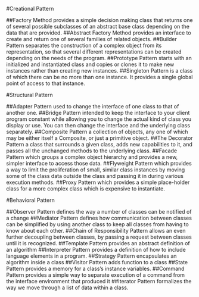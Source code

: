 #Creational Pattern

##Factory Method 
provides a simple decision making class that
returns one of several possible subclasses of an abstract base class depending
on the data that are provided.
##Abstract Factory Method 
provides an interface to create and
return one of several families of related objects.
##Builder Pattern 
separates the construction of a complex object
from its representation, so that several different representations can be created
depending on the needs of the program.
##Prototype Pattern 
starts with an initialized and instantiated
class and copies or clones it to make new instances rather than creating new
instances.
##Singleton Pattern 
is a class of which there can be no more than
one instance. It provides a single global point of access to that instance.

#Structural Pattern

##Adapter Pattern
 used to change the interface of one class to that of another one.
##Bridge Pattern
intended to keep the interface to your client program
constant while allowing you to change the actual kind of class you
display or use. You can then change the interface and the underlying class
separately.
##Composite Pattern
a collection of objects, any one of which may be either itself a Composite, or just a primitive object.
##The Decorator Pattern
a class that surrounds a given class, adds new capabilities to it, and passes all the unchanged methods
to the underlying class.
##Facade Pattern
which groups a complex object hierarchy and provides a new, simpler interface to access those data.
##Flyweight Pattern
which provides a way to limit the proliferation of small, similar class instances by moving some of the class data outside
the class and passing it in during various execution methods.
##Proxy Pattern
which provides a simple place-holder class for a more complex class which is expensive to instantiate.

#Behavioral Pattern

##Observer Pattern 
defines the way a number of classes can be notified of a change
##Mediator Pattern 
defines how communication between classes can be simplified by using another class to keep all classes
from having to know about each other.
##Chain of Responsibility Pattern 
allows an even further decoupling between classes, by passing a request between classes until it is recognized.
##Template Pattern 
provides an abstract definition of an algorithm
##Interpreter Pattern
provides a definition of how to include language elements in a program.
##Strategy Pattern 
encapsulates an algorithm inside a class
##Visitor Pattern 
adds function to a class
##State Pattern 
provides a memory for a class’s instance variables.
##Command Pattern 
provides a simple way to separate execution of a command from the interface environment that produced it
##Iterator Pattern 
formalizes the way we move through a list of data within a class.
